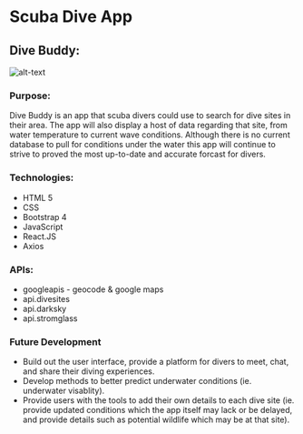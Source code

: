 # Scuba Dive App 
## Dive Buddy:
![alt-text](https://i.imgur.com/7Dae0or.png "Dive Buddy Logo")

### Purpose:
Dive Buddy is an app that scuba divers could use to search for dive sites in their area. The app will also display a host of data regarding that site, from water temperature to current wave conditions. Although there is no current database to pull for conditions under the water this app will continue to strive to proved the most up-to-date and accurate forcast for divers. 

### Technologies: 
- HTML 5
- CSS
- Bootstrap 4
- JavaScript
- React.JS
- Axios

### APIs: 
- googleapis - geocode & google maps
- api.divesites
- api.darksky
- api.stromglass

### Future Development
- Build out the user interface, provide a platform for divers to meet, chat, and share their diving experiences. 
- Develop methods to better predict underwater conditions (ie. underwater visablity). 
- Provide users with the tools to add their own details to each dive site (ie. provide updated conditions which the app itself may lack or be delayed, and provide details such as potential wildlife which may be at that site). 